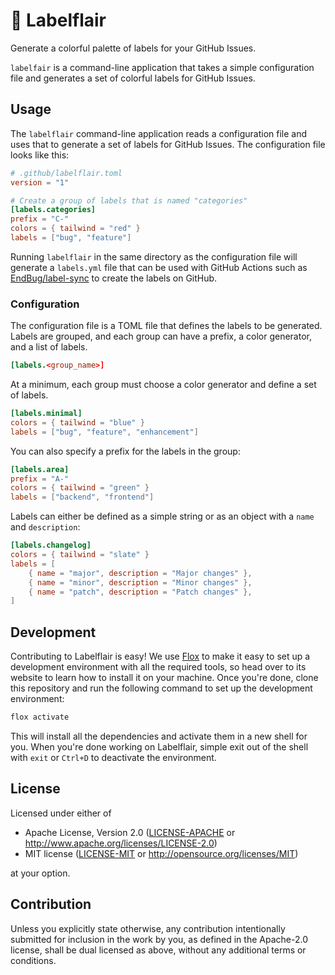 # 🌈 Labelflair

Generate a colorful palette of labels for your GitHub Issues.

`labelfair` is a command-line application that takes a simple configuration file
and generates a set of colorful labels for GitHub Issues.

## Usage

The `labelflair` command-line application reads a configuration file and uses
that to generate a set of labels for GitHub Issues. The configuration file looks
like this:

```toml
# .github/labelflair.toml
version = "1"

# Create a group of labels that is named "categories"
[labels.categories]
prefix = "C-"
colors = { tailwind = "red" }
labels = ["bug", "feature"]
```

Running `labelflair` in the same directory as the configuration file will
generate a `labels.yml` file that can be used with GitHub Actions such as
[EndBug/label-sync](https://github.com/EndBug/label-sync) to create the labels
on GitHub.

### Configuration

The configuration file is a TOML file that defines the labels to be generated.
Labels are grouped, and each group can have a prefix, a color generator, and a
list of labels.

```toml
[labels.<group_name>]
```

At a minimum, each group must choose a color generator and define a set of
labels.

```toml
[labels.minimal]
colors = { tailwind = "blue" }
labels = ["bug", "feature", "enhancement"]
```

You can also specify a prefix for the labels in the group:

```toml
[labels.area]
prefix = "A-"
colors = { tailwind = "green" }
labels = ["backend", "frontend"]
```

Labels can either be defined as a simple string or as an object with a `name`
and `description`:

```toml
[labels.changelog]
colors = { tailwind = "slate" }
labels = [
    { name = "major", description = "Major changes" },
    { name = "minor", description = "Minor changes" },
    { name = "patch", description = "Patch changes" },
]
```

## Development

Contributing to Labelflair is easy! We use [Flox] to make it easy to set up a
development environment with all the required tools, so head over to its website
to learn how to install it on your machine. Once you're done, clone this
repository and run the following command to set up the development environment:

```bash
flox activate
```

This will install all the dependencies and activate them in a new shell for you.
When you're done working on Labelflair, simple exit out of the shell with `exit`
or `Ctrl+D` to deactivate the environment.

## License

Licensed under either of

- Apache License, Version 2.0 ([LICENSE-APACHE](LICENSE-APACHE)
  or <http://www.apache.org/licenses/LICENSE-2.0>)
- MIT license ([LICENSE-MIT](LICENSE-MIT)
  or <http://opensource.org/licenses/MIT>)

at your option.

## Contribution

Unless you explicitly state otherwise, any contribution intentionally submitted
for inclusion in the work by you, as defined in the Apache-2.0 license, shall be
dual licensed as above, without any additional terms or conditions.

[flox]: https://flox.dev

